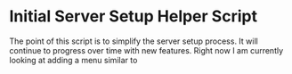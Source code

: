 # Initial Server Setup Helper Script
The point of this script is to simplify the server setup process. It will continue to progress over time with new features.
Right now I am currently looking at adding a menu similar to 